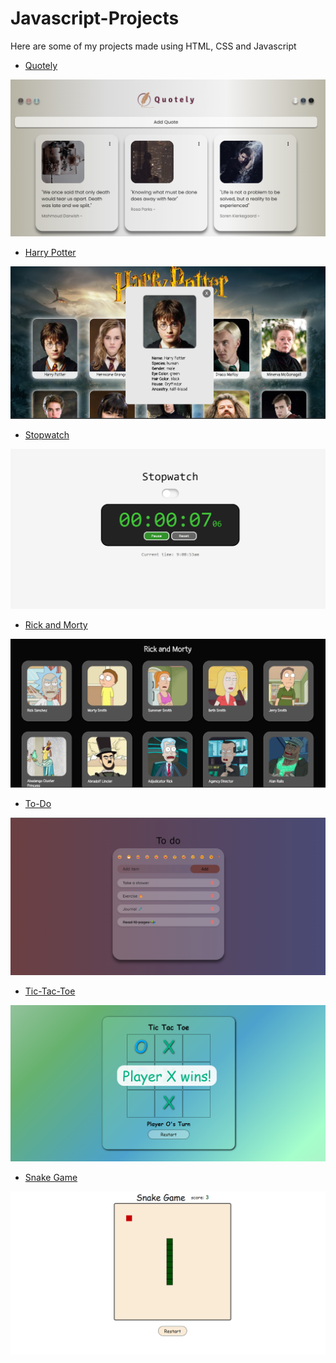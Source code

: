 # Javascript-Projects

Here are some of my projects made using HTML, CSS and Javascript

- <a href="https://bushraaksoy.github.io/Javascript-Projects/quotely-js/">Quotely<a/>

![Quotely](images/quotely-ss.png "quotely")

- <a href="https://bushraaksoy.github.io/Javascript-Projects/harry-potter/">Harry Potter<a/>

![Harry Potter](images/harry-potter-ss.png "harry-potter")

- <a href="https://bushraaksoy.github.io/Javascript-Projects/stopwatch/">Stopwatch<a/>

![Stopwatch](images/stopwatch-ss.png "stopwatch")

- <a href="https://bushraaksoy.github.io/Javascript-Projects/RickAndMorty/">Rick and Morty<a/>

![Rich and Morty](images/rick-and-morty-ss.png "rick-and-morty")

- <a href="https://bushraaksoy.github.io/Javascript-Projects/Todo/">To-Do<a/>

![To-Do](images/to-do-ss.png "to-do")

- <a href="https://bushraaksoy.github.io/Javascript-Projects/tictactoe/">Tic-Tac-Toe<a/>

![Tic-Tac-Toe](images/tic-tac-toe-ss.png "tic-tac-toe")

- <a href="https://bushraaksoy.github.io/Javascript-Projects/snake-game/">Snake Game<a/>

![Snake Game](images/snake-game-ss.png "snake-game")
